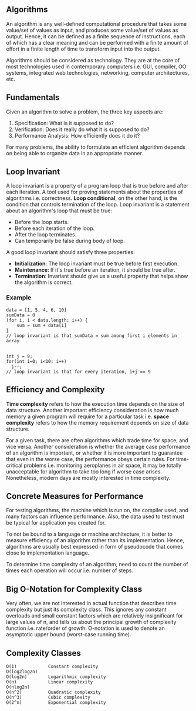## Algorithms

An algorithm is any well-defined computational procedure that takes some value/set of values as input, and produces some value/set of values as output. Hence, it can be defined as a finite sequence of instructions, each of which has a clear meaning and can be performed with a finite amount of effort in a finite length of time to transform input into the output.

Algorithms should be considered as technology. They are at the core of most technologies used in contemporary computers i.e. GUI, compiler, OO systems, integrated web technologies, networking, computer architectures, etc.

## Fundamentals

Given an algorithm to solve a problem, the three key aspects are:

1. Specification: What is it supposed to do?
2. Verification: Does it really do what it is supposed to do?
3. Performance Analysis: How efficiently does it do it?

For many problems, the ability to formulate an efficient algorithm depends on being able to organize data in an appropriate manner.

## Loop Invariant

A loop invariant is a property of a program loop that is true before and after each iteration. A tool used for proving statements about the properties of algorithms i.e. correctness. **Loop conditional**, on the other hand, is the condition that controls termination of the loop. Loop invariant is a statement about an algorithm's loop that must be true:

- Before the loop starts.
- Before each iteration of the loop.
- After the loop terminates.
- Can temporarily be false during body of loop.

A good loop invariant should satisfy three properties:

- **Initialization**: The loop invariant must be true before first execution.
- **Maintenance**: If it's true before an iteration, it should be true after.
- **Termination**: Invariant should give us a useful property that helps show the algorithm is correct.

### Example

```
data = [1, 5, 4, 6, 10]
sumData = 0
(for i, i < data.length; i++) {
    sum = sum + data[i]
}
// loop invariant is that sumData = sum among first i elements in array


int j = 9;
for(int i=0; i<10; i++)
  j--;
// loop invariant is that for every iteration, i+j == 9
```

## Efficiency and Complexity

**Time complexity** refers to how the execution time depends on the size of data structure. Another important efficiency consideration is how much memory a given program will require for a particular task i.e. **space complexity** refers to how the memory requirement depends on size of data structure.

For a given task, there are often algorithms which trade time for space, and vice versa. Another consideration is whether the average case performance of an algorithm is important, or whether it is more important to guarantee that even in the worse case, the performance obeys certain rules. For time-critical problems i.e. monitoring aeroplanes in air space, it may be totally unacceptable for algorithm to take too long if worse case arises. Nonetheless, modern days are mostly interested in time complexity.

## Concrete Measures for Performance

For testing algorithms, the machine which is run on, the compiler used, and many factors can influence performance. Also, the data used to test must be typical for application you created for.

To not be bound to a language or machine architecture, it is better to measure efficiency of an algorithm rather than its implementation. Hence, algorithms are usually best expressed in form of pseudocode that comes close to implementation language.

To determine time complexity of an algorithm, need to count the number of times each operation will occur i.e. number of steps.

## Big O-Notation for Complexity Class

Very often, we are not interested in actual function that describes time complexity but just its complexity class. This ignores any constant overloads and small constant factors which are relatively insignificant for large values of n, and tells us about the principal growth of complexity function i.e. rate/order of growth. O-notation is used to denote an asymptotic upper bound (worst-case running time).

## Complexity Classes

```
O(1)            Constant complexity
O(log2log2n)
O(log2n)        Logarithmic complexity
O(n)            Linear complexity
O(nlog2n)
O(n^2)          Quadratic complexity
O(n^3)          Cubic complexity
O(2^n)          Exponential complexity
```
